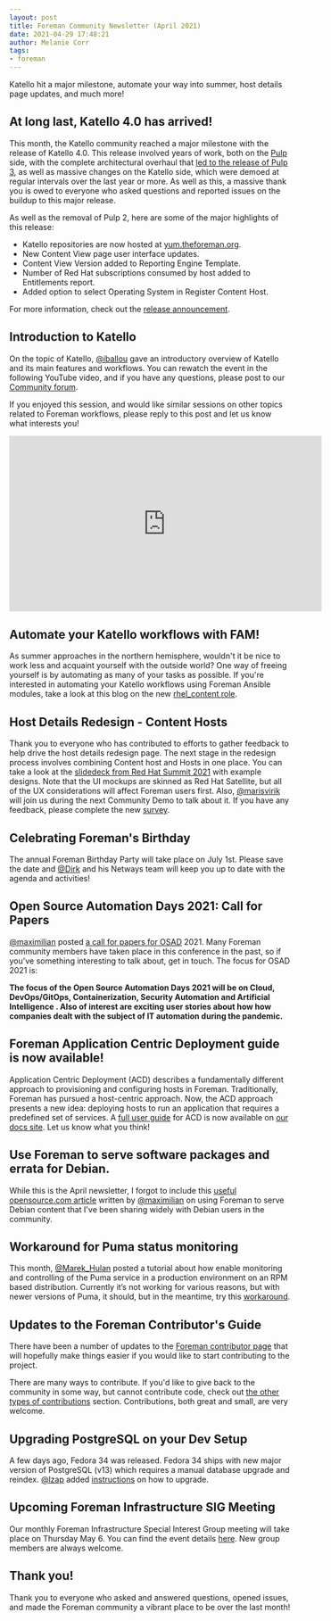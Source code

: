 ```yaml
---
layout: post
title: Foreman Community Newsletter (April 2021)
date: 2021-04-29 17:48:21
author: Melanie Corr
tags:
- foreman
---
```


Katello hit a major milestone, automate your way into summer, host details page updates, and much more!

<!--more-->


## At long last, Katello 4.0 has arrived!

This month, the Katello community reached a major milestone with the release of Katello 4.0. This release involved years of work, both on the [Pulp](https://pulpproject.org/) side, with the complete architectural overhaul that [led to the release of Pulp 3](https://opensource.com/article/20/8/manage-repositories-pulp), as well as massive changes on the Katello side, which were demoed at regular intervals over the last year or more. As well as this, a massive thank you is owed to everyone who asked questions and reported issues on the buildup to this major release.

As well as the removal of Pulp 2, here are some of the major highlights of this release:

* Katello repositories are now hosted at [yum.theforeman.org](https://yum.theforeman.org).
* New Content View page user interface updates.
* Content View Version added to Reporting Engine Template.
* Number of Red Hat subscriptions consumed by host added to Entitlements report.
* Added option to select Operating System in Register Content Host.

For more information, check out the [release announcement](https://community.theforeman.org/t/katello-4-0-is-released/23245?u=mcorr).

## Introduction to Katello

On the topic of Katello, [@iballou](https://community.theforeman.org/u/iballou/summary) gave an introductory overview of Katello and its main features and workflows. You can rewatch the event in the following YouTube video, and if you have any questions, please post to our [Community forum](https://community.theforeman.org/).

If you enjoyed this session, and would like similar sessions on other topics related to Foreman workflows, please reply to this post and let us know what interests you!

<iframe width="560" height="315" src="https://www.youtube.com/embed/kWbfU_1zseU" title="YouTube video player" frameborder="0" allow="accelerometer; autoplay; clipboard-write; encrypted-media; gyroscope; picture-in-picture" allowfullscreen></iframe>

## Automate your Katello workflows with FAM!

As summer approaches in the northern hemisphere, wouldn't it be nice to work less and acquaint yourself with the outside world? One way of freeing yourself is by automating as many of your tasks as possible. If you're interested in automating your Katello workflows using Foreman Ansible modules, take a look at this blog on the new [rhel_content role](https://theforeman.org/2021/04/configuring-katello-via-ansible-to-synchronize-and-serve-rhel-content.html).

## Host Details Redesign - Content Hosts

Thank you to everyone who has contributed to efforts to gather feedback to help drive the host details redesign page. The next stage in the redesign process involves combining Content host and Hosts in one place. You can take a look at the [slidedeck from Red Hat Summit 2021](https://marvelapp.com/prototype/61fe028/screen/77569592) with example designs. Note that the UI mockups are skinned as Red Hat Satellite, but all of the UX considerations will affect Foreman users first. Also, [@marisvirik](https://community.theforeman.org/u/marisvirik/summary) will join us during the next Community Demo to talk about it. If you have any feedback, please complete the new [survey](https://docs.google.com/forms/d/e/1FAIpQLSc5pi28QYBXg4LZeuXT7ryP-ZFg6qqu2311Y0cfe9JyDIJ-jg/viewform).

## Celebrating Foreman's Birthday

The annual Foreman Birthday Party will take place on July 1st. Please save the date and [@Dirk](https://community.theforeman.org/u/dirk/) and his Netways team will keep you up to date with the agenda and activities! 

## Open Source Automation Days 2021: Call for Papers

[@maximilian](https://community.theforeman.org/u/maximilian) posted [a call for papers for OSAD](https://community.theforeman.org/t/open-source-automation-days-2021-call-for-papers/23312) 2021. Many Foreman community members have taken place in this conference in the past, so if you've something interesting to talk about, get in touch. The focus for OSAD 2021 is:

__The focus of the Open Source Automation Days 2021 will be on Cloud, DevOps/GitOps, Containerization, Security Automation and Artificial Intelligence . Also of interest are exciting user stories about how how companies dealt with the subject of IT automation during the pandemic.__

## Foreman Application Centric Deployment guide is now available!

Application Centric Deployment (ACD) describes a fundamentally different approach to provisioning and configuring hosts in Foreman. Traditionally, Foreman has pursued a host-centric approach. Now, the ACD approach presents a new idea: deploying hosts to run an application that requires a predefined set of services. A [full user guide](https://docs.theforeman.org/nightly/Application_Centric_Deployment/index-foreman-el.html) for ACD is now available on [our docs site](https://docs.theforeman.org). Let us know what you think!

## Use Foreman to serve software packages and errata for Debian.

While this is the April newsletter, I forgot to include this [useful opensource.com article](https://opensource.com/article/21/3/linux-foreman
) written by [@maximilian](https://community.theforeman.org/u/maximilian) on using Foreman to serve Debian content that I've been sharing widely with Debian users in the community.

## Workaround for Puma status monitoring

This month, [@Marek_Hulan](https://community.theforeman.org/u/Marek_Hulan) posted a tutorial about how enable monitoring and controlling of the Puma service in a production environment on an RPM based distribution. Currently it’s not working for various reasons, but with newer versions of Puma, it should, but in the meantime, try this [workaround](https://community.theforeman.org/t/puma-status-monitoring-not-working-at-the-moment/23154).

## Updates to the Foreman Contributor's Guide

There have been a number of updates to the [Foreman contributor page](https://www.theforeman.org/contribute.html) that will hopefully make things easier if you would like to start contributing to the project.

There are many ways to contribute. If you'd like to give back to the community in some way, but cannot contribute code, check out [the other types of contributions](https://www.theforeman.org/contribute.html#Othertypesofcontribution) section.  Contributions, both great and small, are very welcome.

## Upgrading PostgreSQL on your Dev Setup

A few days ago, Fedora 34 was released. Fedora 34 ships with new major version of PostgreSQL (v13) which requires a manual database upgrade and reindex. [@lzap](https://community.theforeman.org/u/lzap/) added [instructions](https://community.theforeman.org/t/upgrading-postgresql-database-on-your-dev-setup-after-os-upgrade/23336) on how to upgrade.

## Upcoming Foreman Infrastructure SIG Meeting

Our monthly Foreman Infrastructure Special Interest Group meeting will take place on Thursday May 6. You can find the event details [here](https://community.theforeman.org/t/foreman-infrastructure-special-interest-group/23379?u=mcorr). New group members are always welcome.

## Thank you!

Thank you to everyone who asked and answered questions, opened issues, and made the Foreman community a vibrant place to be over the last month!

